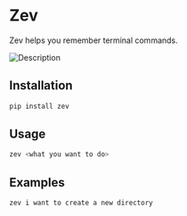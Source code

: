 # Zev

Zev helps you remember terminal commands.

![Description](./.github/demo.gif)

## Installation

```bash
pip install zev
```

## Usage

```bash
zev <what you want to do>
```

## Examples

```bash
zev i want to create a new directory
```
